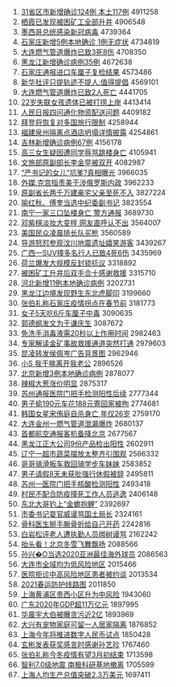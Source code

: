 1. [31省区市新增确诊124例 本土117例](http://www.baidu.com/baidu?cl=3&tn=SE_baiduhomet8_jmjb7mjw&rsv_dl=fyb_top&fr=top1000&wd=31%CA%A1%C7%F8%CA%D0%D0%C2%D4%F6%C8%B7%D5%EF124%C0%FD%20%B1%BE%CD%C1117%C0%FD) 4911258
1. [栖霞已发现被困矿工全部升井](http://www.baidu.com/baidu?cl=3&tn=SE_baiduhomet8_jmjb7mjw&rsv_dl=fyb_top&fr=top1000&wd=%C6%DC%CF%BC%D2%D1%B7%A2%CF%D6%B1%BB%C0%A7%BF%F3%B9%A4%C8%AB%B2%BF%C9%FD%BE%AE) 4906548
1. [墨西哥总统感染新冠病毒](http://www.baidu.com/baidu?cl=3&tn=SE_baiduhomet8_jmjb7mjw&rsv_dl=fyb_top&fr=top1000&wd=%C4%AB%CE%F7%B8%E7%D7%DC%CD%B3%B8%D0%C8%BE%D0%C2%B9%DA%B2%A1%B6%BE) 4739364
1. [石家庄新增5例本地确诊 1例无症状](http://www.baidu.com/baidu?cl=3&tn=SE_baiduhomet8_jmjb7mjw&rsv_dl=fyb_top&fr=top1000&wd=%CA%AF%BC%D2%D7%AF%D0%C2%D4%F65%C0%FD%B1%BE%B5%D8%C8%B7%D5%EF%201%C0%FD%CE%DE%D6%A2%D7%B4) 4734819
1. [大连燃气管道爆炸已致3死8伤](http://www.baidu.com/baidu?cl=3&tn=SE_baiduhomet8_jmjb7mjw&rsv_dl=fyb_top&fr=top1000&wd=%B4%F3%C1%AC%C8%BC%C6%F8%B9%DC%B5%C0%B1%AC%D5%A8%D2%D1%D6%C23%CB%C08%C9%CB) 4708350
1. [黑龙江新增确诊病例35例](http://www.baidu.com/baidu?cl=3&tn=SE_baiduhomet8_jmjb7mjw&rsv_dl=fyb_top&fr=top1000&wd=%BA%DA%C1%FA%BD%AD%D0%C2%D4%F6%C8%B7%D5%EF%B2%A1%C0%FD35%C0%FD) 4672638
1. [石家庄通报进口车厘子复检结果](http://www.baidu.com/baidu?cl=3&tn=SE_baiduhomet8_jmjb7mjw&rsv_dl=fyb_top&fr=top1000&wd=%CA%AF%BC%D2%D7%AF%CD%A8%B1%A8%BD%F8%BF%DA%B3%B5%C0%E5%D7%D3%B8%B4%BC%EC%BD%E1%B9%FB) 4573486
1. [新华社评只提轨迹不提人:值得提倡](http://www.baidu.com/baidu?cl=3&tn=SE_baiduhomet8_jmjb7mjw&rsv_dl=fyb_top&fr=top1000&wd=%D0%C2%BB%AA%C9%E7%C6%C0%D6%BB%CC%E1%B9%EC%BC%A3%B2%BB%CC%E1%C8%CB%3A%D6%B5%B5%C3%CC%E1%B3%AB) 4569101
1. [大连燃气管道爆炸已致2人死亡](http://www.baidu.com/baidu?cl=3&tn=SE_baiduhomet8_jmjb7mjw&rsv_dl=fyb_top&fr=top1000&wd=%B4%F3%C1%AC%C8%BC%C6%F8%B9%DC%B5%C0%B1%AC%D5%A8%D2%D1%D6%C22%C8%CB%CB%C0%CD%F6) 4441705
1. [22岁失联女孩遗体已被打捞上岸](http://www.baidu.com/baidu?cl=3&tn=SE_baiduhomet8_jmjb7mjw&rsv_dl=fyb_top&fr=top1000&wd=22%CB%EA%CA%A7%C1%AA%C5%AE%BA%A2%D2%C5%CC%E5%D2%D1%B1%BB%B4%F2%C0%CC%C9%CF%B0%B6) 4413414
1. [人民日报四问通化物资配送问题](http://www.baidu.com/baidu?cl=3&tn=SE_baiduhomet8_jmjb7mjw&rsv_dl=fyb_top&fr=top1000&wd=%C8%CB%C3%F1%C8%D5%B1%A8%CB%C4%CE%CA%CD%A8%BB%AF%CE%EF%D7%CA%C5%E4%CB%CD%CE%CA%CC%E2) 4409182
1. [拜登将恢复对多国旅行限制](http://www.baidu.com/baidu?cl=3&tn=SE_baiduhomet8_jmjb7mjw&rsv_dl=fyb_top&fr=top1000&wd=%B0%DD%B5%C7%BD%AB%BB%D6%B8%B4%B6%D4%B6%E0%B9%FA%C2%C3%D0%D0%CF%DE%D6%C6) 4258944
1. [福建泉州隔离点酒店坍塌详情披露](http://www.baidu.com/baidu?cl=3&tn=SE_baiduhomet8_jmjb7mjw&rsv_dl=fyb_top&fr=top1000&wd=%B8%A3%BD%A8%C8%AA%D6%DD%B8%F4%C0%EB%B5%E3%BE%C6%B5%EA%CC%AE%CB%FA%CF%EA%C7%E9%C5%FB%C2%B6) 4254861
1. [吉林新增确诊病例67例](http://www.baidu.com/baidu?cl=3&tn=SE_baiduhomet8_jmjb7mjw&rsv_dl=fyb_top&fr=top1000&wd=%BC%AA%C1%D6%D0%C2%D4%F6%C8%B7%D5%EF%B2%A1%C0%FD67%C0%FD) 4156178
1. [高三女生疑因遭同学辱骂跳楼身亡](http://www.baidu.com/baidu?cl=3&tn=SE_baiduhomet8_jmjb7mjw&rsv_dl=fyb_top&fr=top1000&wd=%B8%DF%C8%FD%C5%AE%C9%FA%D2%C9%D2%F2%D4%E2%CD%AC%D1%A7%C8%E8%C2%EE%CC%F8%C2%A5%C9%ED%CD%F6) 4105941
1. [文旅部原副部长李金早被双开](http://www.baidu.com/baidu?cl=3&tn=SE_baiduhomet8_jmjb7mjw&rsv_dl=fyb_top&fr=top1000&wd=%CE%C4%C2%C3%B2%BF%D4%AD%B8%B1%B2%BF%B3%A4%C0%EE%BD%F0%D4%E7%B1%BB%CB%AB%BF%AA) 4082987
1. [“严书记的女儿”坑爹?真相曝光](http://www.baidu.com/baidu?cl=3&tn=SE_baiduhomet8_jmjb7mjw&rsv_dl=fyb_top&fr=top1000&wd=%A1%B0%D1%CF%CA%E9%BC%C7%B5%C4%C5%AE%B6%F9%A1%B1%BF%D3%B5%F9%3F%D5%E6%CF%E0%C6%D8%B9%E2) 3966035
1. [外媒:克宫指责美干涉俄罗斯内政](http://www.baidu.com/baidu?cl=3&tn=SE_baiduhomet8_jmjb7mjw&rsv_dl=fyb_top&fr=top1000&wd=%CD%E2%C3%BD%3A%BF%CB%B9%AC%D6%B8%D4%F0%C3%C0%B8%C9%C9%E6%B6%ED%C2%DE%CB%B9%C4%DA%D5%FE) 3962233
1. [原副省长两千万建豪宅父亲至死不入](http://www.baidu.com/baidu?cl=3&tn=SE_baiduhomet8_jmjb7mjw&rsv_dl=fyb_top&fr=top1000&wd=%D4%AD%B8%B1%CA%A1%B3%A4%C1%BD%C7%A7%CD%F2%BD%A8%BA%C0%D5%AC%B8%B8%C7%D7%D6%C1%CB%C0%B2%BB%C8%EB) 3827224
1. [喻红秋、傅奎当选中纪委副书记](http://www.baidu.com/baidu?cl=3&tn=SE_baiduhomet8_jmjb7mjw&rsv_dl=fyb_top&fr=top1000&wd=%D3%F7%BA%EC%C7%EF%A1%A2%B8%B5%BF%FC%B5%B1%D1%A1%D6%D0%BC%CD%CE%AF%B8%B1%CA%E9%BC%C7) 3823554
1. [南宁一家三口坠楼身亡 警方通报](http://www.baidu.com/baidu?cl=3&tn=SE_baiduhomet8_jmjb7mjw&rsv_dl=fyb_top&fr=top1000&wd=%C4%CF%C4%FE%D2%BB%BC%D2%C8%FD%BF%DA%D7%B9%C2%A5%C9%ED%CD%F6%20%BE%AF%B7%BD%CD%A8%B1%A8) 3689730
1. [邓紫棋淡妆大变样 网友直呼认不出](http://www.baidu.com/baidu?cl=3&tn=SE_baiduhomet8_jmjb7mjw&rsv_dl=fyb_top&fr=top1000&wd=%B5%CB%D7%CF%C6%E5%B5%AD%D7%B1%B4%F3%B1%E4%D1%F9%20%CD%F8%D3%D1%D6%B1%BA%F4%C8%CF%B2%BB%B3%F6) 3564007
1. [美国民众凌晨排长队买枪](http://www.baidu.com/baidu?cl=3&tn=SE_baiduhomet8_jmjb7mjw&rsv_dl=fyb_top&fr=top1000&wd=%C3%C0%B9%FA%C3%F1%D6%DA%C1%E8%B3%BF%C5%C5%B3%A4%B6%D3%C2%F2%C7%B9) 3560589
1. [导游怒怼参观汶川地震遗址嬉笑游客](http://www.baidu.com/baidu?cl=3&tn=SE_baiduhomet8_jmjb7mjw&rsv_dl=fyb_top&fr=top1000&wd=%B5%BC%D3%CE%C5%AD%ED%A1%B2%CE%B9%DB%E3%EB%B4%A8%B5%D8%D5%F0%D2%C5%D6%B7%E6%D2%D0%A6%D3%CE%BF%CD) 3439267
1. [广西一SUV撞多名行人已致4死6伤](http://www.baidu.com/baidu?cl=3&tn=SE_baiduhomet8_jmjb7mjw&rsv_dl=fyb_top&fr=top1000&wd=%B9%E3%CE%F7%D2%BBSUV%D7%B2%B6%E0%C3%FB%D0%D0%C8%CB%D2%D1%D6%C24%CB%C06%C9%CB) 3435969
1. [荷兰爆发大规模反封锁抗议](http://www.baidu.com/baidu?cl=3&tn=SE_baiduhomet8_jmjb7mjw&rsv_dl=fyb_top&fr=top1000&wd=%BA%C9%C0%BC%B1%AC%B7%A2%B4%F3%B9%E6%C4%A3%B7%B4%B7%E2%CB%F8%BF%B9%D2%E9) 3318892
1. [被困矿工升井后双手合十感谢救援](http://www.baidu.com/baidu?cl=3&tn=SE_baiduhomet8_jmjb7mjw&rsv_dl=fyb_top&fr=top1000&wd=%B1%BB%C0%A7%BF%F3%B9%A4%C9%FD%BE%AE%BA%F3%CB%AB%CA%D6%BA%CF%CA%AE%B8%D0%D0%BB%BE%C8%D4%AE) 3315710
1. [河北新增11例本地确诊病例](http://www.baidu.com/baidu?cl=3&tn=SE_baiduhomet8_jmjb7mjw&rsv_dl=fyb_top&fr=top1000&wd=%BA%D3%B1%B1%D0%C2%D4%F611%C0%FD%B1%BE%B5%D8%C8%B7%D5%EF%B2%A1%C0%FD) 3202731
1. [黑龙江边境发现野生东北虎脚印](http://www.baidu.com/baidu?cl=3&tn=SE_baiduhomet8_jmjb7mjw&rsv_dl=fyb_top&fr=top1000&wd=%BA%DA%C1%FA%BD%AD%B1%DF%BE%B3%B7%A2%CF%D6%D2%B0%C9%FA%B6%AB%B1%B1%BB%A2%BD%C5%D3%A1) 3199660
1. [张伯礼称石家庄疫情拐点在春节前](http://www.baidu.com/baidu?cl=3&tn=SE_baiduhomet8_jmjb7mjw&rsv_dl=fyb_top&fr=top1000&wd=%D5%C5%B2%AE%C0%F1%B3%C6%CA%AF%BC%D2%D7%AF%D2%DF%C7%E9%B9%D5%B5%E3%D4%DA%B4%BA%BD%DA%C7%B0) 3181773
1. [女子5天吃6斤车厘子中毒](http://www.baidu.com/baidu?cl=3&tn=SE_baiduhomet8_jmjb7mjw&rsv_dl=fyb_top&fr=top1000&wd=%C5%AE%D7%D35%CC%EC%B3%D46%BD%EF%B3%B5%C0%E5%D7%D3%D6%D0%B6%BE) 3090635
1. [郭德纲发文为于谦庆生](http://www.baidu.com/baidu?cl=3&tn=SE_baiduhomet8_jmjb7mjw&rsv_dl=fyb_top&fr=top1000&wd=%B9%F9%B5%C2%B8%D9%B7%A2%CE%C4%CE%AA%D3%DA%C7%AB%C7%EC%C9%FA) 3087672
1. [免洗手消毒液需20秒以上作用时间](http://www.baidu.com/baidu?cl=3&tn=SE_baiduhomet8_jmjb7mjw&rsv_dl=fyb_top&fr=top1000&wd=%C3%E2%CF%B4%CA%D6%CF%FB%B6%BE%D2%BA%D0%E820%C3%EB%D2%D4%C9%CF%D7%F7%D3%C3%CA%B1%BC%E4) 2982463
1. [专家解读金矿事故救援通道突然打通](http://www.baidu.com/baidu?cl=3&tn=SE_baiduhomet8_jmjb7mjw&rsv_dl=fyb_top&fr=top1000&wd=%D7%A8%BC%D2%BD%E2%B6%C1%BD%F0%BF%F3%CA%C2%B9%CA%BE%C8%D4%AE%CD%A8%B5%C0%CD%BB%C8%BB%B4%F2%CD%A8) 2979603
1. [昆凌转发侯佩岑广告背景图](http://www.baidu.com/baidu?cl=3&tn=SE_baiduhomet8_jmjb7mjw&rsv_dl=fyb_top&fr=top1000&wd=%C0%A5%C1%E8%D7%AA%B7%A2%BA%EE%C5%E5%E1%AF%B9%E3%B8%E6%B1%B3%BE%B0%CD%BC) 2962946
1. [小S 我干嘛离开我老公](http://www.baidu.com/baidu?cl=3&tn=SE_baiduhomet8_jmjb7mjw&rsv_dl=fyb_top&fr=top1000&wd=%D0%A1S%20%CE%D2%B8%C9%C2%EF%C0%EB%BF%AA%CE%D2%C0%CF%B9%AB) 2896526
1. [北京新增3例本地确诊病例](http://www.baidu.com/baidu?cl=3&tn=SE_baiduhomet8_jmjb7mjw&rsv_dl=fyb_top&fr=top1000&wd=%B1%B1%BE%A9%D0%C2%D4%F63%C0%FD%B1%BE%B5%D8%C8%B7%D5%EF%B2%A1%C0%FD) 2878077
1. [辣椒大葱涨价明显](http://www.baidu.com/baidu?cl=3&tn=SE_baiduhomet8_jmjb7mjw&rsv_dl=fyb_top&fr=top1000&wd=%C0%B1%BD%B7%B4%F3%B4%D0%D5%C7%BC%DB%C3%F7%CF%D4) 2875317
1. [苏州通报医院门把手检测阳性后续](http://www.baidu.com/baidu?cl=3&tn=SE_baiduhomet8_jmjb7mjw&rsv_dl=fyb_top&fr=top1000&wd=%CB%D5%D6%DD%CD%A8%B1%A8%D2%BD%D4%BA%C3%C5%B0%D1%CA%D6%BC%EC%B2%E2%D1%F4%D0%D4%BA%F3%D0%F8) 2777344
1. [男子偷190元车花188元寄回家被拘](http://www.baidu.com/baidu?cl=3&tn=SE_baiduhomet8_jmjb7mjw&rsv_dl=fyb_top&fr=top1000&wd=%C4%D0%D7%D3%CD%B5190%D4%AA%B3%B5%BB%A8188%D4%AA%BC%C4%BB%D8%BC%D2%B1%BB%BE%D0) 2774681
1. [韩国女星宋侑庭自杀身亡 年仅26岁](http://www.baidu.com/baidu?cl=3&tn=SE_baiduhomet8_jmjb7mjw&rsv_dl=fyb_top&fr=top1000&wd=%BA%AB%B9%FA%C5%AE%D0%C7%CB%CE%D9%A7%CD%A5%D7%D4%C9%B1%C9%ED%CD%F6%20%C4%EA%BD%F626%CB%EA) 2759170
1. [大连金州一燃气管道泄漏爆炸](http://www.baidu.com/baidu?cl=3&tn=SE_baiduhomet8_jmjb7mjw&rsv_dl=fyb_top&fr=top1000&wd=%B4%F3%C1%AC%BD%F0%D6%DD%D2%BB%C8%BC%C6%F8%B9%DC%B5%C0%D0%B9%C2%A9%B1%AC%D5%A8) 2680137
1. [首都航空通报客机备降北京](http://www.baidu.com/baidu?cl=3&tn=SE_baiduhomet8_jmjb7mjw&rsv_dl=fyb_top&fr=top1000&wd=%CA%D7%B6%BC%BA%BD%BF%D5%CD%A8%B1%A8%BF%CD%BB%FA%B1%B8%BD%B5%B1%B1%BE%A9) 2677567
1. [黑龙江正大公司9份产品检出阳性](http://www.baidu.com/baidu?cl=3&tn=SE_baiduhomet8_jmjb7mjw&rsv_dl=fyb_top&fr=top1000&wd=%BA%DA%C1%FA%BD%AD%D5%FD%B4%F3%B9%AB%CB%BE9%B7%DD%B2%FA%C6%B7%BC%EC%B3%F6%D1%F4%D0%D4) 2602911
1. [辽宁一超市蔬菜摆放太整齐引围观](http://www.baidu.com/baidu?cl=3&tn=SE_baiduhomet8_jmjb7mjw&rsv_dl=fyb_top&fr=top1000&wd=%C1%C9%C4%FE%D2%BB%B3%AC%CA%D0%CA%DF%B2%CB%B0%DA%B7%C5%CC%AB%D5%FB%C6%EB%D2%FD%CE%A7%B9%DB) 2586332
1. [哥哥骑滑板车救回骑学步车妹妹](http://www.baidu.com/baidu?cl=3&tn=SE_baiduhomet8_jmjb7mjw&rsv_dl=fyb_top&fr=top1000&wd=%B8%E7%B8%E7%C6%EF%BB%AC%B0%E5%B3%B5%BE%C8%BB%D8%C6%EF%D1%A7%B2%BD%B3%B5%C3%C3%C3%C3) 2583852
1. [男子请假8天未获批强行休假被辞](http://www.baidu.com/baidu?cl=3&tn=SE_baiduhomet8_jmjb7mjw&rsv_dl=fyb_top&fr=top1000&wd=%C4%D0%D7%D3%C7%EB%BC%D98%CC%EC%CE%B4%BB%F1%C5%FA%C7%BF%D0%D0%D0%DD%BC%D9%B1%BB%B4%C7) 2495811
1. [苏州一医院门把手核酸检测阳性](http://www.baidu.com/baidu?cl=3&tn=SE_baiduhomet8_jmjb7mjw&rsv_dl=fyb_top&fr=top1000&wd=%CB%D5%D6%DD%D2%BB%D2%BD%D4%BA%C3%C5%B0%D1%CA%D6%BA%CB%CB%E1%BC%EC%B2%E2%D1%F4%D0%D4) 2493418
1. [村民不配合防疫撞死工作人员逃逸](http://www.baidu.com/baidu?cl=3&tn=SE_baiduhomet8_jmjb7mjw&rsv_dl=fyb_top&fr=top1000&wd=%B4%E5%C3%F1%B2%BB%C5%E4%BA%CF%B7%C0%D2%DF%D7%B2%CB%C0%B9%A4%D7%F7%C8%CB%D4%B1%CC%D3%D2%DD) 2406148
1. [东北大哥钓上“金蟾抱鲤”](http://www.baidu.com/baidu?cl=3&tn=SE_baiduhomet8_jmjb7mjw&rsv_dl=fyb_top&fr=top1000&wd=%B6%AB%B1%B1%B4%F3%B8%E7%B5%F6%C9%CF%A1%B0%BD%F0%F3%B8%B1%A7%C0%F0%A1%B1) 2392697
1. [市委书记耍官威谩骂国土局长](http://www.baidu.com/baidu?cl=3&tn=SE_baiduhomet8_jmjb7mjw&rsv_dl=fyb_top&fr=top1000&wd=%CA%D0%CE%AF%CA%E9%BC%C7%CB%A3%B9%D9%CD%FE%C3%A1%C2%EE%B9%FA%CD%C1%BE%D6%B3%A4) 2324161
1. [骨科医生掰手腕骨折给自己开药](http://www.baidu.com/baidu?cl=3&tn=SE_baiduhomet8_jmjb7mjw&rsv_dl=fyb_top&fr=top1000&wd=%B9%C7%BF%C6%D2%BD%C9%FA%EA%FE%CA%D6%CD%F3%B9%C7%D5%DB%B8%F8%D7%D4%BC%BA%BF%AA%D2%A9) 2242816
1. [白岩松评老人遭执勤人员绑树谩骂](http://www.baidu.com/baidu?cl=3&tn=SE_baiduhomet8_jmjb7mjw&rsv_dl=fyb_top&fr=top1000&wd=%B0%D7%D1%D2%CB%C9%C6%C0%C0%CF%C8%CB%D4%E2%D6%B4%C7%DA%C8%CB%D4%B1%B0%F3%CA%F7%C3%A1%C2%EE) 2162242
1. [抬头看！北京冬雪飞舞飘扬](http://www.baidu.com/baidu?cl=3&tn=SE_baiduhomet8_jmjb7mjw&rsv_dl=fyb_top&fr=top1000&wd=%CC%A7%CD%B7%BF%B4%A3%A1%B1%B1%BE%A9%B6%AC%D1%A9%B7%C9%CE%E8%C6%AE%D1%EF) 2088566
1. [孙兴�O当选2020亚洲最佳海外球员](http://www.baidu.com/baidu?cl=3&tn=SE_baiduhomet8_jmjb7mjw&rsv_dl=fyb_top&fr=top1000&wd=%CB%EF%D0%CB%91O%B5%B1%D1%A12020%D1%C7%D6%DE%D7%EE%BC%D1%BA%A3%CD%E2%C7%F2%D4%B1) 2086563
1. [大连市全域均为低风险地区](http://www.baidu.com/baidu?cl=3&tn=SE_baiduhomet8_jmjb7mjw&rsv_dl=fyb_top&fr=top1000&wd=%B4%F3%C1%AC%CA%D0%C8%AB%D3%F2%BE%F9%CE%AA%B5%CD%B7%E7%CF%D5%B5%D8%C7%F8) 2015466
1. [医院拒诊中高风险地区患者被约谈](http://www.baidu.com/baidu?cl=3&tn=SE_baiduhomet8_jmjb7mjw&rsv_dl=fyb_top&fr=top1000&wd=%D2%BD%D4%BA%BE%DC%D5%EF%D6%D0%B8%DF%B7%E7%CF%D5%B5%D8%C7%F8%BB%BC%D5%DF%B1%BB%D4%BC%CC%B8) 2013534
1. [2021春运防护线路图](http://www.baidu.com/baidu?cl=3&tn=SE_baiduhomet8_jmjb7mjw&rsv_dl=fyb_top&fr=top1000&wd=2021%B4%BA%D4%CB%B7%C0%BB%A4%CF%DF%C2%B7%CD%BC) 2011850
1. [上海黄浦区贵西小区升为中风险](http://www.baidu.com/baidu?cl=3&tn=SE_baiduhomet8_jmjb7mjw&rsv_dl=fyb_top&fr=top1000&wd=%C9%CF%BA%A3%BB%C6%C6%D6%C7%F8%B9%F3%CE%F7%D0%A1%C7%F8%C9%FD%CE%AA%D6%D0%B7%E7%CF%D5) 1943060
1. [广东2020年GDP超11万亿元](http://www.baidu.com/baidu?cl=3&tn=SE_baiduhomet8_jmjb7mjw&rsv_dl=fyb_top&fr=top1000&wd=%B9%E3%B6%AB2020%C4%EAGDP%B3%AC11%CD%F2%D2%DA%D4%AA) 1897995
1. [华晨宇大伯被曝贪污近2亿](http://www.baidu.com/baidu?cl=3&tn=SE_baiduhomet8_jmjb7mjw&rsv_dl=fyb_top&fr=top1000&wd=%BB%AA%B3%BF%D3%EE%B4%F3%B2%AE%B1%BB%C6%D8%CC%B0%CE%DB%BD%FC2%D2%DA) 1893969
1. [大兴有宠物家庭可留一人居家隔离](http://www.baidu.com/baidu?cl=3&tn=SE_baiduhomet8_jmjb7mjw&rsv_dl=fyb_top&fr=top1000&wd=%B4%F3%D0%CB%D3%D0%B3%E8%CE%EF%BC%D2%CD%A5%BF%C9%C1%F4%D2%BB%C8%CB%BE%D3%BC%D2%B8%F4%C0%EB) 1876852
1. [上海今年将推进数字人民币试点](http://www.baidu.com/baidu?cl=3&tn=SE_baiduhomet8_jmjb7mjw&rsv_dl=fyb_top&fr=top1000&wd=%C9%CF%BA%A3%BD%F1%C4%EA%BD%AB%CD%C6%BD%F8%CA%FD%D7%D6%C8%CB%C3%F1%B1%D2%CA%D4%B5%E3) 1850428
1. [玄彬发表获奖感言时感谢孙艺珍](http://www.baidu.com/baidu?cl=3&tn=SE_baiduhomet8_jmjb7mjw&rsv_dl=fyb_top&fr=top1000&wd=%D0%FE%B1%F2%B7%A2%B1%ED%BB%F1%BD%B1%B8%D0%D1%D4%CA%B1%B8%D0%D0%BB%CB%EF%D2%D5%D5%E4) 1767460
1. [张伯礼称今冬疫情有望3月初结束](http://www.baidu.com/baidu?cl=3&tn=SE_baiduhomet8_jmjb7mjw&rsv_dl=fyb_top&fr=top1000&wd=%D5%C5%B2%AE%C0%F1%B3%C6%BD%F1%B6%AC%D2%DF%C7%E9%D3%D0%CD%FB3%D4%C2%B3%F5%BD%E1%CA%F8) 1713598
1. [智利7.0级地震 南极科研基地撤离](http://www.baidu.com/baidu?cl=3&tn=SE_baiduhomet8_jmjb7mjw&rsv_dl=fyb_top&fr=top1000&wd=%D6%C7%C0%FB7.0%BC%B6%B5%D8%D5%F0%20%C4%CF%BC%AB%BF%C6%D1%D0%BB%F9%B5%D8%B3%B7%C0%EB) 1705599
1. [上海人均生产总值突破2.3万美元](http://www.baidu.com/baidu?cl=3&tn=SE_baiduhomet8_jmjb7mjw&rsv_dl=fyb_top&fr=top1000&wd=%C9%CF%BA%A3%C8%CB%BE%F9%C9%FA%B2%FA%D7%DC%D6%B5%CD%BB%C6%C62.3%CD%F2%C3%C0%D4%AA) 1697411